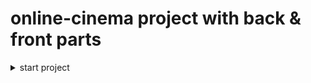 # online-cinema project with back & front parts

<details>
<summary>
start project
</summary>

```javascript

npm i --location=global nestjs/cli // install cli

mkdir online-cinema // create dir
cd online-cinema // switch to folder
type nul > README.md // create file README.md
nest new back  // create back dir with nest
npm // choose package maneger
delete .git folder

```

</details>
